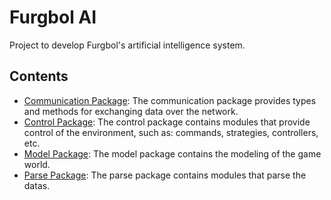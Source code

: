 # Furgbol AI

Project to develop Furgbol's artificial intelligence system.

## Contents

- [Communication Package](https://github.com/furgbol/ai/tree/master/comm): The communication package provides types and methods for exchanging data over the network.
- [Control Package](https://github.com/furgbol/ai/tree/master/control): The control package contains modules that provide control of the environment, such as: commands, strategies, controllers, etc.
- [Model Package](https://github.com/furgbol/ai/tree/master/model): The model package contains the modeling of the game world.
- [Parse Package](https://github.com/furgbol/ai/tree/master/parse): The parse package contains modules that parse the datas. 
